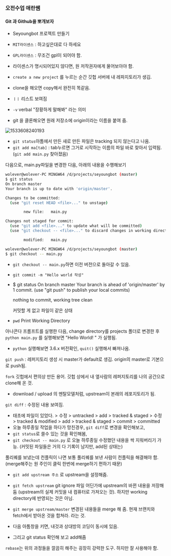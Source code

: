 
### 오전수업 애란쌤

#### Git 과 Github을 뽀개보자

- Seyoungbot 프로젝트 만들기
- `MIT라이센스` : 하고싶은대로 다 하세요
- `GPL라이센스` : 무조건 gpl이 되어야 함.
- 라이센스가 명시되어있지 않다면, 원 저작권자에게 물어보아야 함.



- `create a new project` 를 누르는 순간 깃헙 서버에 내 레파지토리가 생김.
- clone을 해오면 copy해서 완전히 똑같음.
- `ㅣㅣ` 리스트 보여짐
- `-v` verbal "장황하게 말해봐" 라는 의미
- git 을 클론해오면 원래 저장소에 origin이라는 이름을 붙여 줌.



![1533608240193](C:\Users\wolever\AppData\Local\Temp\1533608240193.png)

- `git status`아톰에서 만든 새로 만든 파일은 tracking 되지 않는다고 나옴. 
- `git add ma[tab]` : tab누르면 그거로 시작하는 이름의 파일 바로 찾아서 입력됨. (`git add main.py` 찾아졌음)



다음으로, main.py파일을 변경한 다음, 아래의 내용을 수행해보기

```bash
wolever@wolever-PC MINGW64 /d/projects/seyoungbot (master)
$ git status
On branch master
Your branch is up to date with 'origin/master'.

Changes to be committed:
  (use "git reset HEAD <file>..." to unstage)

        new file:   main.py

Changes not staged for commit:
  (use "git add <file>..." to update what will be committed)
  (use "git checkout -- <file>..." to discard changes in working directory)

        modified:   main.py

wolever@wolever-PC MINGW64 /d/projects/seyoungbot (master)
$ git checkout -- main.py
```

- `git checkout -- main.py`하면 이전 버전으로 돌아갈 수 있음.

- `git commit -m "Hello world 작성"`

- $ git status
  On branch master
  Your branch is ahead of 'origin/master' by 1 commit.
    (use "git push" to publish your local commits)

  nothing to commit, working tree clean

  커밋할 게 없고 파일이 같은 상태

- `pwd` Print Working Directory



아나콘다 프롬프트를 실행한 다음, change directory를 projects 폴더로 변경한 후`python main.py` 를 실행해보면 "Hello World! " 가 실행됨.

- `python` 실행해보면 3.6.x 버전확인, `quit()` 실행해서 빠져나옴.



`git push` : 레퍼지토리 생성 시 master가 default로 생김. origin의 master로 기본으로 push됨.

`fork` 깃헙에서 편의상 만든 용어. 깃헙 상에서 내 옆사람의 레퍼지토리를 나의 공간으로 clone해 온 것.

- download / upload 의 멘탈모델처럼, upstream이 본래의 레포지토리가 됨.



`git diff` : 수정된 내용 보여짐.



- 태초에 파일이 있었다. > 수정 > untracked > add > tracked & staged > 수정 > tracked & modified > add > tracked & staged > commit > committed
- 오늘 하루종일 작업을 하다가 망친경우, `git diff`로 변경을 확인해보고, 
- `git status`로 쓸수 있는 것을 확인해봄,
- `git checkout -- main.py` 로 오늘 하루종일 수정했던 내용을 싹 지워버리기 가능. (커밋된 파일들은 거의 다 기록이 남지만, add된 상태는)



풀리퀘를 보냈는데 컨플릭이 나면 보통 풀리퀘를 보낸 사람이 컨플릭을 해결해야 함. (merge해주는 원 주인이 클릭 한번에 merge하기 편하기 때문)

- `git add upstream 주소` 로 upstream을 설정해줌.

- `git fetch upstream` git ignore 파일 어딘가에 upstream의 바뀐 내용을 저장해 둠 (upstream의 실제 커밋을 내 컴퓨터로 가져오는 것). 하지만 working directory에 반영되는 것은 아님.
- `git merge upstream/master` 변경된 내용들을 merge 해 줌. 현재 브랜치와 fetch에서 받아온 것을 합쳐라. 라는 것.
- 다음 아톰창을 키면, 내것과 상대방의 코딩이 동시에 있음.
- 그리고 git status 확인해 보고 add해줌

`rebase`는 위의 과정들을 깔끔히 해주는 굉장히 강력한 도구. 하지만 잘 사용해야 함.
